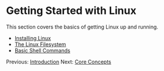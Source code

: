 
# Getting Started with Linux

This section covers the basics of getting Linux up and running.

*   [Installing Linux](./installing-linux.md)
*   [The Linux Filesystem](./filesystem.md)
*   [Basic Shell Commands](./basic-commands.md)

Previous: [Introduction](../01-introduction/index.md)
Next: [Core Concepts](../03-core-concepts/index.md)
